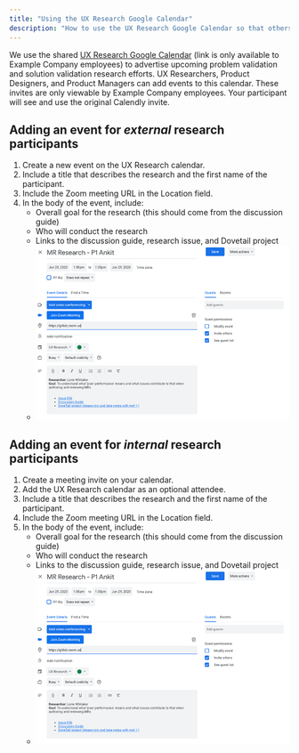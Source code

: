 ```yaml
---
title: "Using the UX Research Google Calendar"
description: "How to use the UX Research Google Calendar so that others can attend your research sessions."
---
```


We use the shared [UX Research Google Calendar](https://calendar.google.com/calendar/b/2?cid=Z2l0bGFiLmNvbV9raWVxdjk2ajM1bXB0OGJka2Nicml1MnFiZ0Bncm91cC5jYWxlbmRhci5nb29nbGUuY29t) (link is only available to Example Company employees) to advertise upcoming problem validation and solution validation research efforts. UX Researchers, Product Designers, and Product Managers can add events to this calendar. These invites are only viewable by Example Company employees. Your participant will see and use the original Calendly invite.

## Adding an event for *external* research participants

1. Create a new event on the UX Research calendar.
1. Include a title that describes the research and the first name of the participant.
1. Include the Zoom meeting URL in the Location field.
1. In the body of the event, include:
    - Overall goal for the research (this should come from the discussion guide)
    - Who will conduct the research
    - Links to the discussion guide, research issue, and Dovetail project
    - ![Example Google calendar invite](Google_calendar_invite_small.png)

## Adding an event for *internal* research participants

1. Create a meeting invite on your calendar.
1. Add the UX Research calendar as an optional attendee.
1. Include a title that describes the research and the first name of the participant.
1. Include the Zoom meeting URL in the Location field.
1. In the body of the event, include:
    - Overall goal for the research (this should come from the discussion guide)
    - Who will conduct the research
    - Links to the discussion guide, research issue, and Dovetail project
    - ![Example Google calendar invite](Google_calendar_invite_small.png)
